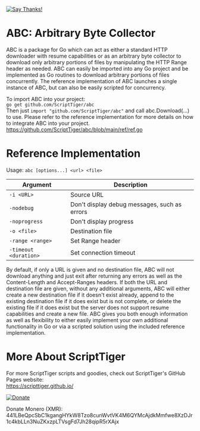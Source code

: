 [![Say Thanks!](https://img.shields.io/badge/Say%20Thanks-!-1EAEDB.svg)](https://saythanks.io/to/thescripttiger%40gmail.com)

# ABC: Arbitrary Byte Collector  
ABC is a package for Go which can act as either a standard HTTP downloader with resume capabilities or as an arbitrary byte collector to download only arbitrary portions of files by manipulating the HTTP Range header as needed. ABC can easily be imported into any Go project and be implemented as Go routines to download arbitrary portions of files concurrently. The reference implementation of ABC launches a single instance of ABC, but can also be easily scripted for concurrency.

To import ABC into your project:  
`go get github.com/ScriptTiger/abc`  
Then just `import "github.com/ScriptTiger/abc"` and call abc.Download(...) to use. Please refer to the reference implementation for more details on how to integrate ABC into your project.  
https://github.com/ScriptTiger/abc/blob/main/ref/ref.go

# Reference Implementation

Usage: `abc [options...] <url> <file>`

Argument               | Description
-----------------------|--------------------------------------------------------------------------------------------------------
 `-i <URL>`            | Source URL
 `-nodebug`            | Don't display debug messages, such as errors
 `-noprogress`         | Don't display progress
 `-o <file>`           | Destination file
 `-range <range>`      | Set Range header
 `-timeout <duration>` | Set connection timeout

By default, if only a URL is given and no destination file, ABC will not download anything and just exit after returning any errors as well as the Content-Length and Accept-Ranges headers. If both the URL and destination file are given, without any additional arguments, ABC will either create a new destination file if it doesn't exist already, append to the existing destination file if it does exist but is not complete, or delete the existing file if it does exist but the server does not support resume capabilities and create a new file. ABC gives you both enough information as well as flexibility to either easily implement your own additional functionality in Go or via a scripted solution using the included reference implementation.

# More About ScriptTiger

For more ScriptTiger scripts and goodies, check out ScriptTiger's GitHub Pages website:  
https://scripttiger.github.io/

[![Donate](https://www.paypalobjects.com/en_US/i/btn/btn_donateCC_LG.gif)](https://www.paypal.com/cgi-bin/webscr?cmd=_s-xclick&hosted_button_id=MZ4FH4G5XHGZ4)

Donate Monero (XMR): 441LBeQpcSbC1kgangHYkW8Tzo8cunWvtVK4M6QYMcAjdkMmfwe8XzDJr1c4kbLLn3NuZKxzpLTVsgFd7Jh28qipR5rXAjx
